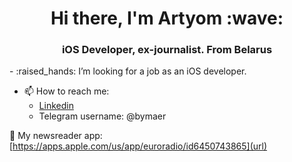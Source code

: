 <h1 align="center">Hi there, I'm Artyom</a> :wave:
<h3 align="center">iOS Developer, ex-journalist. From Belarus</h3>
- :raised_hands: I’m looking for a job as an iOS developer.
  
- 📫 How to reach me: 
  - [Linkedin](https://www.linkedin.com/in/bymaer)
  - Telegram username: @bymaer
  
📱 My newsreader app: [https://apps.apple.com/us/app/euroradio/id6450743865](url)
